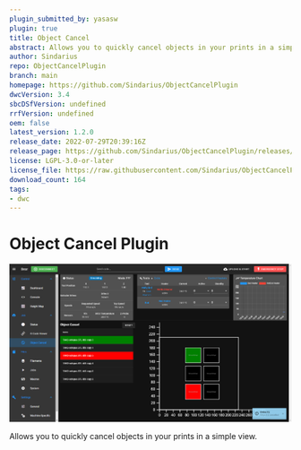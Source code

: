 ```yaml
---
plugin_submitted_by: yasasw
plugin: true
title: Object Cancel
abstract: Allows you to quickly cancel objects in your prints in a simple view.
author: Sindarius
repo: ObjectCancelPlugin
branch: main
homepage: https://github.com/Sindarius/ObjectCancelPlugin
dwcVersion: 3.4
sbcDSfVersion: undefined
rrfVersion: undefined
oem: false
latest_version: 1.2.0
release_date: 2022-07-29T20:39:16Z
release_page: https://github.com/Sindarius/ObjectCancelPlugin/releases/tag/1.2.0
license: LGPL-3.0-or-later
license_file: https://raw.githubusercontent.com/Sindarius/ObjectCancelPlugin/main/LICENSE
download_count: 164
tags:
- dwc
---
```


# Object Cancel Plugin
 
![Image](https://raw.githubusercontent.com/Sindarius/ObjectCancelPlugin/Media/ObjectCancel.png?raw=true)

Allows you to quickly cancel objects in your prints in a simple view.
